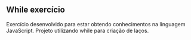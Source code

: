 ## While exercício
Exercício desenvolvido para estar obtendo conhecimentos na linguagem JavaScript. Projeto utilizando while para criação de laços.
